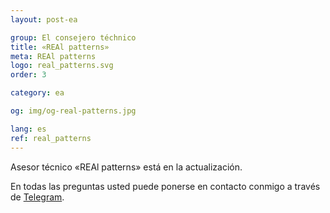 ```yaml
---
layout: post-ea

group: El consejero téchnico
title: «REAl patterns»
meta: REAl patterns
logo: real_patterns.svg
order: 3

category: ea

og: img/og-real-patterns.jpg

lang: es
ref: real_patterns
---
```


Asesor técnico «REAl patterns» está en la actualización.

En todas las preguntas usted puede ponerse en contacto conmigo a través de <a href="https://t.me/chutkoy" target="_blank">Telegram</a>.

